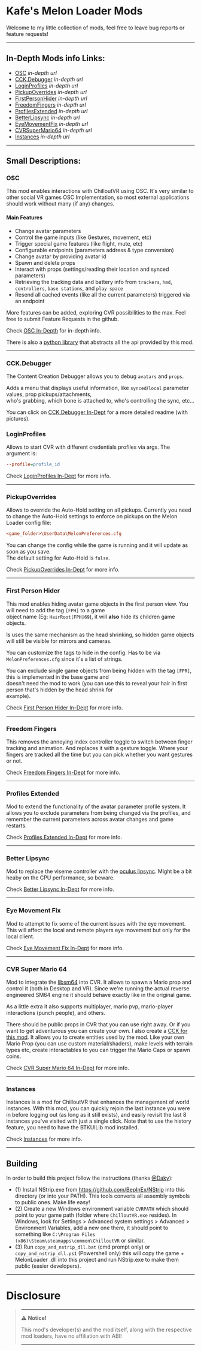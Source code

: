 # Kafe's Melon Loader Mods

Welcome to my little collection of mods, feel free to leave bug reports or feature requests!

---

## In-Depth Mods info Links:

- [OSC](OSC) *in-depth url*
- [CCK.Debugger](CCK.Debugger) *in-depth url*
- [LoginProfiles](LoginProfiles) *in-depth url*
- [PickupOverrides](PickupOverrides) *in-depth url*
- [FirstPersonHider](FirstPersonHider) *in-depth url*
- [FreedomFingers](FreedomFingers) *in-depth url*
- [ProfilesExtended](ProfilesExtended) *in-depth url*
- [BetterLipsync](BetterLipsync) *in-depth url*
- [EyeMovementFix](EyeMovementFix) *in-depth url*
- [CVRSuperMario64](CVRSuperMario64) *in-depth url*
- [Instances](Instances) *in-depth url*

---

## Small Descriptions:  

### OSC

This mod enables interactions with ChilloutVR using OSC. It's very similar to other social VR games OSC Implementation,
so most external applications should work without many (if any) changes.

#### Main Features

- Change avatar parameters
- Control the game inputs (like Gestures, movement, etc)
- Trigger special game features (like flight, mute, etc)
- Configurable endpoints (parameters address & type conversion)
- Change avatar by providing avatar id
- Spawn and delete props
- Interact with props (settings/reading their location and synced parameters)
- Retrieving the tracking data and battery info from `trackers`, `hmd`, `controllers`, `base stations`, and `play space`
- Resend all cached events (like all the current parameters) triggered via an endpoint

More features can be added, exploring CVR possibilities to the max. Feel free to submit Feature Requests in the github.

Check [OSC In-Depth](OSC) for in-depth info.

There is also a [python library](https://github.com/kafeijao/cvr_osc_lib_py) that abstracts all the api provided by this
mod.

---

### CCK.Debugger

The Content Creation Debugger allows you to debug `avatars` and `props`.

Adds a menu that displays useful information, like `synced`/`local` parameter values, prop pickups/attachments,  
who's grabbing, which bone is attached to, who's controlling the sync, etc...

You can click on [CCK.Debugger In-Dept](CCK.Debugger) for a more detailed readme (with pictures).

### LoginProfiles

Allows to start CVR with different credentials profiles via args. The argument is:

```cfg
--profile=profile_id
```

Check [LoginProfiles In-Dept](LoginProfiles) for more info.

---

### PickupOverrides

Allows to override the Auto-Hold setting on all pickups.
Currently you need to change the Auto-Hold settings to enforce on pickups on the Melon Loader config file:

```cfg
<game_folder>\UserData\MelonPreferences.cfg
```

You can change the config while the game is running and it will update as soon as you save.  
The default setting for Auto-Hold is `false`.

Check [PickupOverrides In-Dept](PickupOverrides) for more info.

---

### First Person Hider

This mod enables hiding avatar game objects in the first person view. You will need to add the tag `[FPH]` to a game  
object name (Eg: `HairRoot[FPH]69`), it will **also** hide its children game objects.

Is uses the same mechanism as the head shrinking, so hidden game objects will still be visible for mirrors and cameras.

You can customize the tags to hide in the config. Has to be via `MelonPreferences.cfg` since it's a list of strings.

You can exclude single game objects from being hidden with the tag `[FPR]`, this is implemented in the base game and  
doesn't need the mod to work (you can use this to reveal your hair in first person that's hidden by the head shrink for  
example).

Check [First Person Hider In-Dept](FirstPersonHider) for more info.

---

### Freedom Fingers

This removes the annoying index controller toggle to switch between finger tracking and animation. And replaces it with
a gesture toggle. Where your fingers are tracked all the time but you can pick whether you want gestures or not.

Check [Freedom Fingers In-Dept](FreedomFingers) for more info.

---

### Profiles Extended

Mod to extend the functionality of the avatar parameter profile system. It allows you to exclude parameters from being
changed via the profiles, and remember the current parameters across avatar changes and game restarts.

Check [Profiles Extended In-Dept](ProfilesExtended) for more info.

---

### Better Lipsync

Mod to replace the viseme controller with the
[oculus lipsync](https://developer.oculus.com/documentation/unity/audio-ovrlipsync-unity/).
Might be a bit heaby on the CPU performance, so beware.

Check [Better Lipsync In-Dept](BetterLipsync) for more info.

---

### Eye Movement Fix

Mod to attempt to fix some of the current issues with the eye movement. This will affect the local and remote players
eye movement but only for the local client.

Check [Eye Movement Fix In-Dept](EyeMovementFix) for more info.

---

### CVR Super Mario 64

Mod to integrate the [libsm64](https://github.com/libsm64/libsm64) into CVR. It allows to spawn a Mario prop and control
it (both in Desktop and VR). Since we're running the actual reverse engineered SM64 engine it should behave exactly like
in the original game.

As a little extra it also supports multiplayer, mario pvp, mario-player interactions (punch people), and others.

There should be public props in CVR that you can use right away. Or if you want to get adventurous you can create your
own. I also create a [CCK for this mod](https://github.com/kafeijao/Kafe_CVR_CCKs/tree/master/CVRSuperMario64). It
allows you to create entities used by the mod. Like your own Mario Prop (you can use custom material/shaders), make
levels with terrain types etc, create interactables to you can trigger the Mario Caps or spawn coins.

Check [CVR Super Mario 64 In-Dept](CVRSuperMario64) for more info.

---

### Instances

Instances is a mod for ChilloutVR that enhances the management of world instances. With this mod, you can quickly rejoin the last instance you were in before logging out (as long as it still exists), and easily revisit the last 8 instances you've visited with just a single click. Note that to use the history feature, you need to have the BTKUILib mod installed.

Check [Instances](Instances) for more info.

---

## Building

In order to build this project follow the instructions (thanks [@Daky](https://github.com/dakyneko)):

- (1) Install NStrip.exe from https://github.com/BepInEx/NStrip into this directory (or into your PATH). This tools
  converts all assembly symbols to public ones. Make life easy!
- (2) Create a new Windows environment variable `CVRPATH` which should point to your game path (folder
  where `ChilloutVR.exe` resides). In Windows, look for Settings > Advanced system settings > Advanced > Environment
  Variables, add a new one there, it should point to something
  like `C:\Program Files (x86)\Steam\steamapps\common\ChilloutVR` or similar.
- (3) Run `copy_and_nstrip_dll.bat` (cmd prompt only) or `copy_and_nstrip_dll.ps1` (Powershell only) this will copy the
game + MelonLoader .dll into this project and run NStrip.exe to make them public (easier developers).  


---

# Disclosure  

> ---
> ⚠️ **Notice!**  
>
> This mod's developer(s) and the mod itself, along with the respective mod loaders, have no affiliation with ABI!
>
> ---
